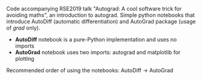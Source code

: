 Code accompanying RSE2019 talk "Autograd: A cool software trick for avoiding maths", an introduction to autograd. Simple python notebooks that introduce AutoDiff (automatic differentiation) and AutoGrad package (usage of _grad_ only). 

* **AutoDiff** notebook is a pure-Python implementation and uses no imports
* **AutoGrad** notebook uses two imports: autograd and matplotlib for plotting

Recommended order of using the notebooks: AutoDiff -> AutoGrad
